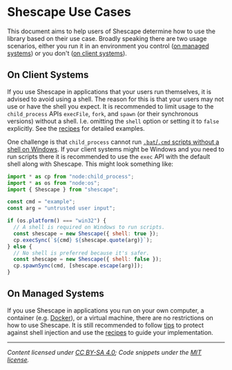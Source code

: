 <!-- SPDX-License-Identifier: CC-BY-SA-4.0 -->

# Shescape Use Cases

This document aims to help users of Shescape determine how to use the library
based on their use case. Broadly speaking there are two usage scenarios, either
you run it in an environment you control ([on managed systems]) or you don't
([on client systems]).

## On Client Systems

If you use Shescape in applications that your users run themselves, it is
advised to avoid using a shell. The reason for this is that your users may not
use or have the shell you expect. It is recommended to limit usage to the
`child_process` APIs `execFile`, `fork`, and `spawn` (or their synchronous
versions) without a shell. I.e. omitting the `shell` option or setting it to
`false` explicitly. See the [recipes] for detailed examples.

One challenge is that `child_process` cannot run [`.bat`/`.cmd` scripts without
a shell on Windows][bat-and-cmd-files]. If your client systems might be Windows
and you need to run scripts there it is recommended to use the `exec` API with
the default shell along with Shescape. This might look something like:

```javascript
import * as cp from "node:child_process";
import * as os from "node:os";
import { Shescape } from "shescape";

const cmd = "example";
const arg = "untrusted user input";

if (os.platform() === "win32") {
  // A shell is required on Windows to run scripts.
  const shescape = new Shescape({ shell: true });
  cp.execSync(`${cmd} ${shescape.quote(arg)}`);
} else {
  // No shell is preferred because it's safer.
  const shescape = new Shescape({ shell: false });
  cp.spawnSync(cmd, [shescape.escape(arg)]);
}
```

## On Managed Systems

If you use Shescape in applications you run on your own computer, a container
(e.g. [Docker]), or a virtual machine, there are no restrictions on how to use
Shescape. It is still recommended to follow [tips] to protect against shell
injection and use the [recipes] to guide your implementation.

---

_Content licensed under [CC BY-SA 4.0]; Code snippets under the [MIT license]._

[cc by-sa 4.0]: https://creativecommons.org/licenses/by-sa/4.0/
[docker]: https://www.docker.com/
[mit license]: https://opensource.org/license/mit/
[on client systems]: #on-client-systems
[on managed systems]: #on-managed-systems
[recipes]: ./recipes.md
[tips]: ./tips.md
[bat-and-cmd-files]: https://nodejs.org/docs/latest-v24.x/api/child_process.html#spawning-bat-and-cmd-files-on-windows
